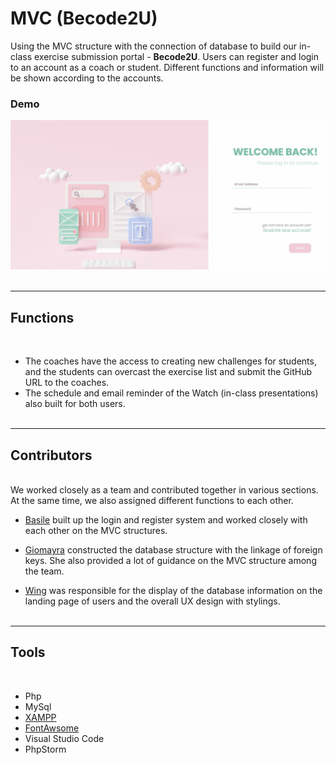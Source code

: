 # MVC (Becode2U)
Using the MVC structure with the connection of database to build our in-class exercise submission portal - **Becode2U**. 
Users can register and login to an account as a coach or student. Different functions and information will be shown according to the accounts. 

### Demo


![Demo](becode2u_demo.gif)
<br><br>

---

## Functions
<br>

- The coaches have the access to creating new challenges for students, and the students can overcast the exercise list and submit the GitHub URL to the coaches. 
- The schedule and email reminder of the Watch (in-class presentations) also built for both users.
<br><br>
---
## Contributors
<br>
We worked closely as a team and contributed together in various sections. At the same time, we also assigned different functions to each other. 

- [Basile](https://github.com/basileLeroy) built up the login and register system and worked closely with each other on the MVC structures.

- [Giomayra](https://github.com/grb-ds) constructed the database structure with the linkage of foreign keys. She also provided a lot of guidance on the MVC structure among the team.

- [Wing](https://github.com/chevtong) was responsible for the display of the database information on the landing page of users and the overall UX design with stylings. 
<br><br>

---
## Tools
<br>

- Php
- MySql
- [XAMPP](https://www.apachefriends.org/index.html)
- [FontAwsome](https://fontawesome.com/)
- Visual Studio Code 
- PhpStorm